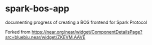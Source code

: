 # spark-bos-app
documenting progress of creating a BOS frontend for Spark Protocol

Forked from https://near.org/near/widget/ComponentDetailsPage?src=bluebiu.near/widget/ZKEVM.AAVE 
